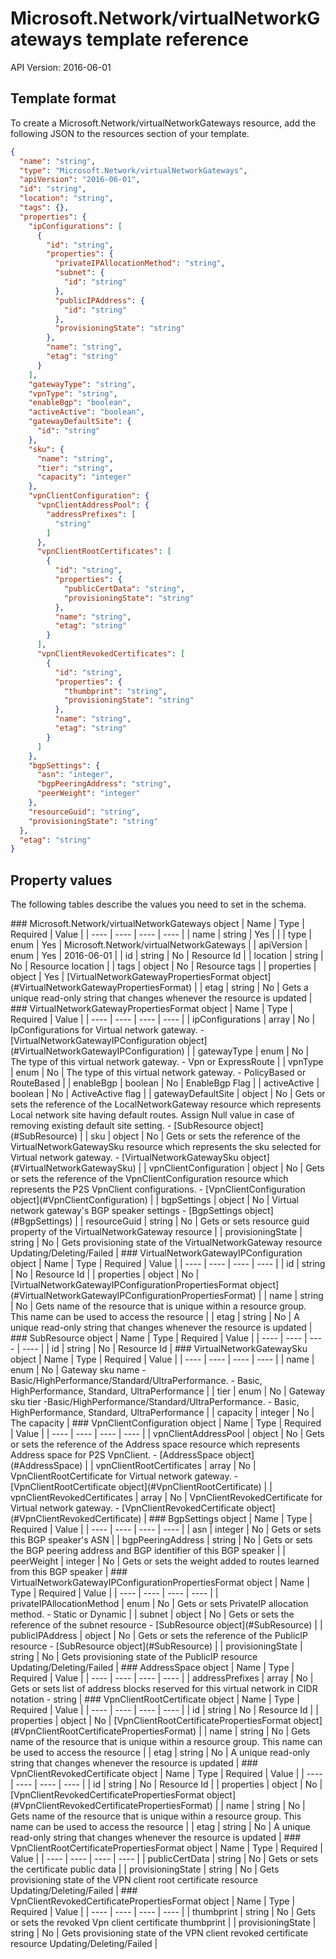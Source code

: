 # Microsoft.Network/virtualNetworkGateways template reference
API Version: 2016-06-01
## Template format

To create a Microsoft.Network/virtualNetworkGateways resource, add the following JSON to the resources section of your template.

```json
{
  "name": "string",
  "type": "Microsoft.Network/virtualNetworkGateways",
  "apiVersion": "2016-06-01",
  "id": "string",
  "location": "string",
  "tags": {},
  "properties": {
    "ipConfigurations": [
      {
        "id": "string",
        "properties": {
          "privateIPAllocationMethod": "string",
          "subnet": {
            "id": "string"
          },
          "publicIPAddress": {
            "id": "string"
          },
          "provisioningState": "string"
        },
        "name": "string",
        "etag": "string"
      }
    ],
    "gatewayType": "string",
    "vpnType": "string",
    "enableBgp": "boolean",
    "activeActive": "boolean",
    "gatewayDefaultSite": {
      "id": "string"
    },
    "sku": {
      "name": "string",
      "tier": "string",
      "capacity": "integer"
    },
    "vpnClientConfiguration": {
      "vpnClientAddressPool": {
        "addressPrefixes": [
          "string"
        ]
      },
      "vpnClientRootCertificates": [
        {
          "id": "string",
          "properties": {
            "publicCertData": "string",
            "provisioningState": "string"
          },
          "name": "string",
          "etag": "string"
        }
      ],
      "vpnClientRevokedCertificates": [
        {
          "id": "string",
          "properties": {
            "thumbprint": "string",
            "provisioningState": "string"
          },
          "name": "string",
          "etag": "string"
        }
      ]
    },
    "bgpSettings": {
      "asn": "integer",
      "bgpPeeringAddress": "string",
      "peerWeight": "integer"
    },
    "resourceGuid": "string",
    "provisioningState": "string"
  },
  "etag": "string"
}
```
## Property values

The following tables describe the values you need to set in the schema.

<a id="Microsoft.Network/virtualNetworkGateways" />
### Microsoft.Network/virtualNetworkGateways object
|  Name | Type | Required | Value |
|  ---- | ---- | ---- | ---- |
|  name | string | Yes |  |
|  type | enum | Yes | Microsoft.Network/virtualNetworkGateways |
|  apiVersion | enum | Yes | 2016-06-01 |
|  id | string | No | Resource Id |
|  location | string | No | Resource location |
|  tags | object | No | Resource tags |
|  properties | object | Yes | [VirtualNetworkGatewayPropertiesFormat object](#VirtualNetworkGatewayPropertiesFormat) |
|  etag | string | No | Gets a unique read-only string that changes whenever the resource is updated |


<a id="VirtualNetworkGatewayPropertiesFormat" />
### VirtualNetworkGatewayPropertiesFormat object
|  Name | Type | Required | Value |
|  ---- | ---- | ---- | ---- |
|  ipConfigurations | array | No | IpConfigurations for Virtual network gateway. - [VirtualNetworkGatewayIPConfiguration object](#VirtualNetworkGatewayIPConfiguration) |
|  gatewayType | enum | No | The type of this virtual network gateway. - Vpn or ExpressRoute |
|  vpnType | enum | No | The type of this virtual network gateway. - PolicyBased or RouteBased |
|  enableBgp | boolean | No | EnableBgp Flag |
|  activeActive | boolean | No | ActiveActive flag |
|  gatewayDefaultSite | object | No | Gets or sets the reference of the LocalNetworkGateway resource which represents Local network site having default routes. Assign Null value in case of removing existing default site setting. - [SubResource object](#SubResource) |
|  sku | object | No | Gets or sets the reference of the VirtualNetworkGatewaySku resource which represents the sku selected for Virtual network gateway. - [VirtualNetworkGatewaySku object](#VirtualNetworkGatewaySku) |
|  vpnClientConfiguration | object | No | Gets or sets the reference of the VpnClientConfiguration resource which represents the P2S VpnClient configurations. - [VpnClientConfiguration object](#VpnClientConfiguration) |
|  bgpSettings | object | No | Virtual network gateway's BGP speaker settings - [BgpSettings object](#BgpSettings) |
|  resourceGuid | string | No | Gets or sets resource guid property of the VirtualNetworkGateway resource |
|  provisioningState | string | No | Gets provisioning state of the VirtualNetworkGateway resource Updating/Deleting/Failed |


<a id="VirtualNetworkGatewayIPConfiguration" />
### VirtualNetworkGatewayIPConfiguration object
|  Name | Type | Required | Value |
|  ---- | ---- | ---- | ---- |
|  id | string | No | Resource Id |
|  properties | object | No | [VirtualNetworkGatewayIPConfigurationPropertiesFormat object](#VirtualNetworkGatewayIPConfigurationPropertiesFormat) |
|  name | string | No | Gets name of the resource that is unique within a resource group. This name can be used to access the resource |
|  etag | string | No | A unique read-only string that changes whenever the resource is updated |


<a id="SubResource" />
### SubResource object
|  Name | Type | Required | Value |
|  ---- | ---- | ---- | ---- |
|  id | string | No | Resource Id |


<a id="VirtualNetworkGatewaySku" />
### VirtualNetworkGatewaySku object
|  Name | Type | Required | Value |
|  ---- | ---- | ---- | ---- |
|  name | enum | No | Gateway sku name -Basic/HighPerformance/Standard/UltraPerformance. - Basic, HighPerformance, Standard, UltraPerformance |
|  tier | enum | No | Gateway sku tier -Basic/HighPerformance/Standard/UltraPerformance. - Basic, HighPerformance, Standard, UltraPerformance |
|  capacity | integer | No | The capacity |


<a id="VpnClientConfiguration" />
### VpnClientConfiguration object
|  Name | Type | Required | Value |
|  ---- | ---- | ---- | ---- |
|  vpnClientAddressPool | object | No | Gets or sets the reference of the Address space resource which represents Address space for P2S VpnClient. - [AddressSpace object](#AddressSpace) |
|  vpnClientRootCertificates | array | No | VpnClientRootCertificate for Virtual network gateway. - [VpnClientRootCertificate object](#VpnClientRootCertificate) |
|  vpnClientRevokedCertificates | array | No | VpnClientRevokedCertificate for Virtual network gateway. - [VpnClientRevokedCertificate object](#VpnClientRevokedCertificate) |


<a id="BgpSettings" />
### BgpSettings object
|  Name | Type | Required | Value |
|  ---- | ---- | ---- | ---- |
|  asn | integer | No | Gets or sets this BGP speaker's ASN |
|  bgpPeeringAddress | string | No | Gets or sets the BGP peering address and BGP identifier of this BGP speaker |
|  peerWeight | integer | No | Gets or sets the weight added to routes learned from this BGP speaker |


<a id="VirtualNetworkGatewayIPConfigurationPropertiesFormat" />
### VirtualNetworkGatewayIPConfigurationPropertiesFormat object
|  Name | Type | Required | Value |
|  ---- | ---- | ---- | ---- |
|  privateIPAllocationMethod | enum | No | Gets or sets PrivateIP allocation method. - Static or Dynamic |
|  subnet | object | No | Gets or sets the reference of the subnet resource - [SubResource object](#SubResource) |
|  publicIPAddress | object | No | Gets or sets the reference of the PublicIP resource - [SubResource object](#SubResource) |
|  provisioningState | string | No | Gets provisioning state of the PublicIP resource Updating/Deleting/Failed |


<a id="AddressSpace" />
### AddressSpace object
|  Name | Type | Required | Value |
|  ---- | ---- | ---- | ---- |
|  addressPrefixes | array | No | Gets or sets list of address blocks reserved for this virtual network in CIDR notation - string |


<a id="VpnClientRootCertificate" />
### VpnClientRootCertificate object
|  Name | Type | Required | Value |
|  ---- | ---- | ---- | ---- |
|  id | string | No | Resource Id |
|  properties | object | No | [VpnClientRootCertificatePropertiesFormat object](#VpnClientRootCertificatePropertiesFormat) |
|  name | string | No | Gets name of the resource that is unique within a resource group. This name can be used to access the resource |
|  etag | string | No | A unique read-only string that changes whenever the resource is updated |


<a id="VpnClientRevokedCertificate" />
### VpnClientRevokedCertificate object
|  Name | Type | Required | Value |
|  ---- | ---- | ---- | ---- |
|  id | string | No | Resource Id |
|  properties | object | No | [VpnClientRevokedCertificatePropertiesFormat object](#VpnClientRevokedCertificatePropertiesFormat) |
|  name | string | No | Gets name of the resource that is unique within a resource group. This name can be used to access the resource |
|  etag | string | No | A unique read-only string that changes whenever the resource is updated |


<a id="VpnClientRootCertificatePropertiesFormat" />
### VpnClientRootCertificatePropertiesFormat object
|  Name | Type | Required | Value |
|  ---- | ---- | ---- | ---- |
|  publicCertData | string | No | Gets or sets the certificate public data |
|  provisioningState | string | No | Gets provisioning state of the VPN client root certificate resource Updating/Deleting/Failed |


<a id="VpnClientRevokedCertificatePropertiesFormat" />
### VpnClientRevokedCertificatePropertiesFormat object
|  Name | Type | Required | Value |
|  ---- | ---- | ---- | ---- |
|  thumbprint | string | No | Gets or sets the revoked Vpn client certificate thumbprint |
|  provisioningState | string | No | Gets provisioning state of the VPN client revoked certificate resource Updating/Deleting/Failed |

